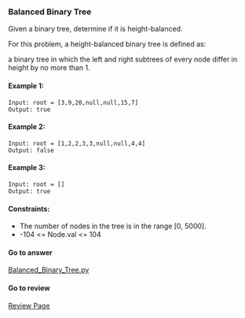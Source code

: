 ### Balanced Binary Tree

Given a binary tree, determine if it is height-balanced.

For this problem, a height-balanced binary tree is defined as:

a binary tree in which the left and right subtrees of every node differ in height by no more than 1.

#### Example 1:

```
Input: root = [3,9,20,null,null,15,7]
Output: true
```

#### Example 2:

```
Input: root = [1,2,2,3,3,null,null,4,4]
Output: false
```

#### Example 3:

```
Input: root = []
Output: true
```

#### Constraints:

* The number of nodes in the tree is in the range [0, 5000].
* -104 <= Node.val <= 104

#### Go to answer

[Balanced_Binary_Tree.py](https://github.com/Kelv1nYu/LeetCode_Practices/blob/master/Code/Balanced_Binary_Tree.py)

#### Go to review

[Review Page](https://github.com/Kelv1nYu/LeetCode_Practices/blob/master/ReviewPage.md)